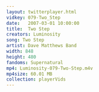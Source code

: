 ```yaml
---
layout: twitterplayer.html
vidkey: 079-Two_Step
date:   2007-03-01 10:00:00
title:  Two Step
creators: Luminosity
song: Two Step
artist: Dave Matthews Band
width: 848
height: 480
fandoms: Supernatural
mp4: Luminosity-079-Two-Step.m4v
mp4size: 60.01 MB
collection: playerVids
---
```


  <div>
  
  </div>
  